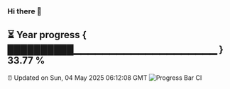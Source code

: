 ### Hi there 👋
⏳ Year progress { ██████████▁▁▁▁▁▁▁▁▁▁▁▁▁▁▁▁▁▁▁▁ } 33.77 %
---
⏰ Updated on Sun, 04 May 2025 06:12:08 GMT
![Progress Bar CI](https://github.com/Moyi321/Moyi321/workflows/Progress%20Bar%20CI/badge.svg)
